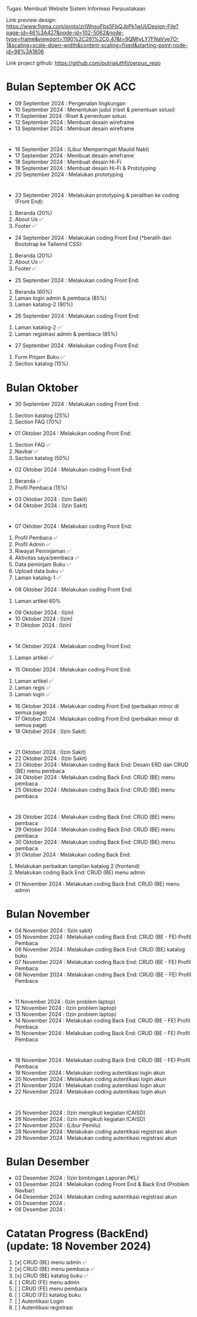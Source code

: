Tugas: Membuat Website Sistem Informasi Perpustakaan

Link preview design: https://www.figma.com/proto/zrlWnsuFbs5FbQJbPk1wUI/Design-File?page-id=46%3A427&node-id=102-5062&node-type=frame&viewport=1190%2C261%2C0.47&t=9QMtyLY7FNaVve7O-1&scaling=scale-down-width&content-scaling=fixed&starting-point-node-id=98%3A1806

Link project github: https://github.com/putrialuthfi/perpus_repo
#

# Bulan September OK ACC
- 09 September 2024 : Pengenalan lingkungan
- 10 September 2024 : Menentukan judul (riset & penentuan solusi)
- 11 September 2024 : Riset & penentuan solusi
- 12 September 2024 : Membuat desain wireframe
- 13 September 2024 : Membuat desain wireframe
#
- 16 September 2024 : (Libur Memperingati Maulid Nabi)
- 17 September 2024 : Membuat desain wireframe
- 18 September 2024 : Membuat desain Hi-Fi
- 19 September 2024 : Membuat desain Hi-Fi & Prototyping
- 20 September 2024 : Melalukan prototyping
#
- 23 September 2024 : Melakukan prototyping & peralihan ke coding (Front End):
1. Beranda (20%)
2. About Us ✅
3. Footer ✅

- 24 September 2024 : Melakukan coding Front End (*beralih dari Bootstrap ke Tailwind CSS):
1. Beranda (20%)
2. About Us ✅
3. Footer ✅


- 25 September 2024 : Melakukan coding Front End:
1. Beranda (60%)
2. Laman login admin & pembaca (85%)
3. Laman katalog-2 (90%)


- 26 September 2024 : Melakukan coding Front End:
1. Laman katalog-2 ✅
2. Laman registrasi admin & pembaca (85%)


- 27 September 2024 : Melakukan coding Front End:
1. Form Pinjam Buku ✅
2. Section katalog (15%)




# Bulan Oktober
- 30 September 2024 : Melakukan coding Front End:
1. Section katalog (25%)
2. Section FAQ (70%)

- 01 Oktober 2024 : Melakukan coding Front End:
1. Section FAQ ✅
2. Navbar ✅
3. Section katalog (50%)

- 02 Oktober 2024 : Melakukan coding Front End:
1. Beranda ✅
2. Profil Pembaca (15%)

- 03 Oktober 2024 : (Izin Sakit)
- 04 Oktober 2024 : (Izin Sakit)
#
- 07 Oktober 2024 : Melakukan coding Front End:
1. Profil Pembaca ✅
2. Profil Admin ✅
3. Riwayat Peminjaman ✅
4. Aktivitas saya/pembaca ✅
5. Data peminjam Buku ✅
6. Upload data buku ✅
7. Laman katalog-1 ✅

- 08 Oktober 2024 : Melakukan coding Front End:
1. Laman artikel 60%

- 09 Oktober 2024 : (Izin)
- 10 Oktober 2024 : (Izin)
- 11 Oktober 2024 : (Izin)
#
- 14 Oktober 2024 : Melakukan coding Front End:
1. Laman artikel ✅

- 15 Oktober 2024 : Melakukan coding Front End:
1. Laman artikel ✅
2. Laman regis ✅
3. Laman login ✅

- 16 Oktober 2024 : Melakukan coding Front End (perbaikan minor di semua page)
- 17 Oktober 2024 : Melakukan coding Front End (perbaikan minor di semua page)
- 18 Oktober 2024 : (Izin Sakit)
#
- 21 Oktober 2024 : (Izin Sakit)
- 22 Oktober 2024 : (Izin Sakit)
- 23 Oktober 2024 : Melakukan coding Back End: Desain ERD dan CRUD (BE) menu pembaca
- 24 Oktober 2024 : Melakukan coding Back End: CRUD (BE) menu pembaca
- 25 Oktober 2024 : Melakukan coding Back End: CRUD (BE) menu pembaca
#
- 28 Oktober 2024 : Melakukan coding Back End: CRUD (BE) menu pembaca
- 29 Oktober 2024 : Melakukan coding Back End: CRUD (BE) menu pembaca
- 30 Oktober 2024 : Melakukan coding Back End: CRUD (BE) menu pembaca
- 31 Oktober 2024 : Melakukan coding Back End:
1. Melakukan perbaikan tampilan katalog 2 (frontend)
2. Melakukan coding Back End: CRUD (BE) menu admin

- 01 November 2024 : Melakukan coding Back End: CRUD (BE) menu admin




# Bulan November
- 04 November 2024 : (Izin sakit)
- 05 November 2024 : Melakukan coding Back End: CRUD (BE - FE) Profil Pembaca
- 06 November 2024 : Melakukan coding Back End: CRUD (BE) katalog buku
- 07 November 2024 : Melakukan coding Back End: CRUD (BE - FE) Profil Pembaca
- 08 November 2024 : Melakukan coding Back End: CRUD (BE - FE) Profil Pembaca
#
- 11 November 2024 : (Izin problem laptop)
- 12 November 2024 : (Izin problem laptop)
- 13 November 2024 : (Izin problem laptop)
- 14 November 2024 : Melakukan coding Back End: CRUD (BE - FE) Profil Pembaca
- 15 November 2024 : Melakukan coding Back End: CRUD (BE - FE) Profil Pembaca
#
- 18 November 2024 : Melakukan coding Back End: CRUD (BE - FE) Profil Pembaca
- 19 November 2024 : Melakukan coding autentikasi login akun
- 20 November 2024 : Melakukan coding autentikasi login akun 
- 21 November 2024 : Melakukan coding autentikasi login akun
- 22 November 2024 : Melakukan coding autentikasi login akun
#
- 25 November 2024 : (Izin mengikuti kegiatan ICAISD)
- 26 November 2024 : (Izin mengikuti kegiatan ICAISD)
- 27 November 2024 : (Libur Pemilu)
- 28 November 2024 : Melakukan coding autentikasi registrasi akun
- 29 November 2024 : Melakukan coding autentikasi registrasi akun




# Bulan Desember
- 02 Desember 2024 : (Izin bimbingan Laporan PKL)
- 03 Desember 2024 : Melakukan coding Front End & Back End (Problem Navbar)
- 04 Desember 2024 : Melakukan coding autentikasi registrasi akun
- 05 Desember 2024 : 
- 06 Desember 2024 : 

##
# Catatan Progress (BackEnd) (update: 18 November 2024)
1. [x] CRUD (BE) menu admin ✅
2. [x] CRUD (BE) menu pembaca ✅
3. [x] CRUD (BE) katalog buku ✅
4. [ ] CRUD (FE) menu admin
5. [ ] CRUD (FE) menu pembaca
6. [ ] CRUD (FE) katalog buku
7. [ ] Autentikasi Login
8. [ ] Autentikasi registrasi